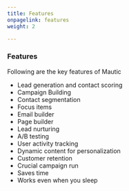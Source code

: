 ```yaml
---
title: Features
onpagelink: features
weight: 2

---
```


### **Features**

Following are the key features of Mautic

- Lead generation and contact scoring
- Campaign Building
- Contact segmentation
- Focus items
- Email builder
- Page builder
- Lead nurturing
- A/B testing
- User activity tracking
- Dynamic content for personalization
- Customer retention
- Crucial campaign run
- Saves time
- Works even when you sleep
